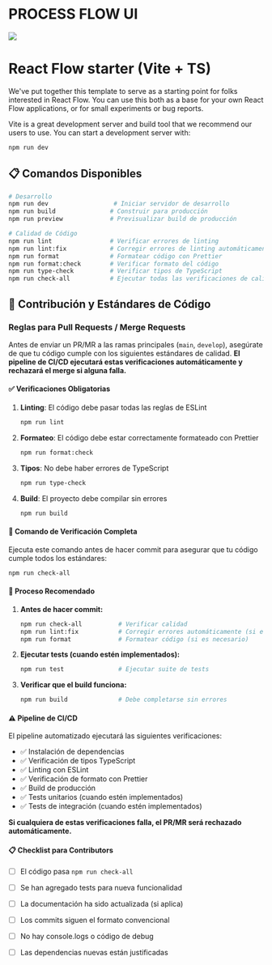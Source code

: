 # PROCESS FLOW UI

![](https://github.com/xyflow/web/blob/main/assets/codesandbox-header-ts.png?raw=true)

# React Flow starter (Vite + TS)

We've put together this template to serve as a starting point for folks
interested in React Flow. You can use this both as a base for your own React
Flow applications, or for small experiments or bug reports.

Vite is a great development server and build tool that we recommend our users to
use. You can start a development server with:

```bash
npm run dev
```

## 📋 Comandos Disponibles

```bash
# Desarrollo
npm run dev                  # Iniciar servidor de desarrollo
npm run build               # Construir para producción
npm run preview             # Previsualizar build de producción

# Calidad de Código
npm run lint                # Verificar errores de linting
npm run lint:fix            # Corregir errores de linting automáticamente
npm run format              # Formatear código con Prettier
npm run format:check        # Verificar formato del código
npm run type-check          # Verificar tipos de TypeScript
npm run check-all           # Ejecutar todas las verificaciones de calidad
```

## 🚀 Contribución y Estándares de Código

### Reglas para Pull Requests / Merge Requests

Antes de enviar un PR/MR a las ramas principales (`main`, `develop`), asegúrate de que tu código cumple con los siguientes estándares de calidad. **El pipeline de CI/CD ejecutará estas verificaciones automáticamente y rechazará el merge si alguna falla.**

#### ✅ Verificaciones Obligatorias

1. **Linting**: El código debe pasar todas las reglas de ESLint
   ```bash
   npm run lint
   ```

2. **Formateo**: El código debe estar correctamente formateado con Prettier
   ```bash
   npm run format:check
   ```

3. **Tipos**: No debe haber errores de TypeScript
   ```bash
   npm run type-check
   ```

4. **Build**: El proyecto debe compilar sin errores
   ```bash
   npm run build
   ```

#### 🔧 Comando de Verificación Completa

Ejecuta este comando antes de hacer commit para asegurar que tu código cumple todos los estándares:

```bash
npm run check-all
```

#### 📝 Proceso Recomendado

1. **Antes de hacer commit:**
   ```bash
   npm run check-all          # Verificar calidad
   npm run lint:fix           # Corregir errores automáticamente (si es necesario)
   npm run format             # Formatear código (si es necesario)
   ```

2. **Ejecutar tests (cuando estén implementados):**
   ```bash
   npm run test               # Ejecutar suite de tests
   ```

3. **Verificar que el build funciona:**
   ```bash
   npm run build              # Debe completarse sin errores
   ```

#### ⚠️ Pipeline de CI/CD

El pipeline automatizado ejecutará las siguientes verificaciones:
- ✅ Instalación de dependencias
- ✅ Verificación de tipos TypeScript
- ✅ Linting con ESLint
- ✅ Verificación de formato con Prettier
- ✅ Build de producción
- ✅ Tests unitarios (cuando estén implementados)
- ✅ Tests de integración (cuando estén implementados)

**Si cualquiera de estas verificaciones falla, el PR/MR será rechazado automáticamente.**

#### 📋 Checklist para Contributors

- [ ] El código pasa `npm run check-all`
- [ ] Se han agregado tests para nueva funcionalidad
- [ ] La documentación ha sido actualizada (si aplica)
- [ ] Los commits siguen el formato convencional
- [ ] No hay console.logs o código de debug
- [ ] Las dependencias nuevas están justificadas

